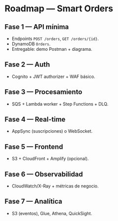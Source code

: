 # Roadmap — Smart Orders

## Fase 1 — API mínima
- Endpoints `POST /orders`, `GET /orders/{id}`.
- DynamoDB `Orders`.
- Entregable: demo Postman + diagrama.

## Fase 2 — Auth
- Cognito + JWT authorizer + WAF básico.

## Fase 3 — Procesamiento
- SQS + Lambda worker + Step Functions + DLQ.

## Fase 4 — Real-time
- AppSync (suscripciones) o WebSocket.

## Fase 5 — Frontend
- S3 + CloudFront + Amplify (opcional).

## Fase 6 — Observabilidad
- CloudWatch/X-Ray + métricas de negocio.

## Fase 7 — Analítica
- S3 (eventos), Glue, Athena, QuickSight.